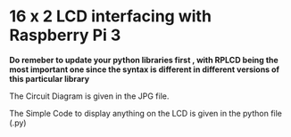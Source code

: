 # **16 x 2 LCD interfacing with Raspberry Pi 3**
**Do remeber to update your python libraries first , with RPLCD being the most important one since the syntax is different in different versions of this particular library**

The Circuit Diagram is given in the JPG file.

The Simple Code to display anything on the LCD is given in the python file (.py)


